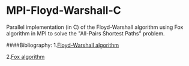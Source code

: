 # MPI-Floyd-Warshall-C
 Parallel implementation (in C)  of the Floyd-Warshall algorithm using Fox algorithm in MPI to solve the "All-Pairs Shortest Paths" problem.

####Bibliography:
 1.[Floyd-Warshall algorithm](http://math.mit.edu/~rothvoss/18.304.1PM/Presentations/1-Chandler-18.304lecture1.pdf)
 
 2.[Fox algorithm](http://www.lac.inpe.br/~stephan/CAP-372/Fox_example.pdf)
